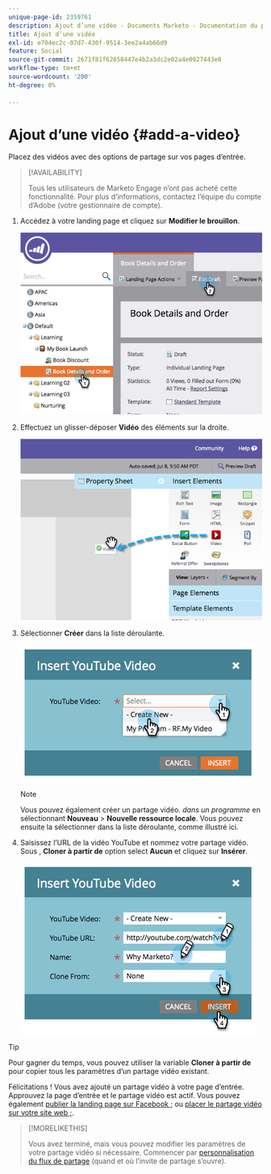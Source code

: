 ```yaml
---
unique-page-id: 2359761
description: Ajout d’une vidéo - Documents Marketo - Documentation du produit
title: Ajout d’une vidéo
exl-id: e704ec2c-07d7-430f-9514-3ee2a4ab66d9
feature: Social
source-git-commit: 2671f81f62658447e4b2a3dc2e02a4e0927443e8
workflow-type: tm+mt
source-wordcount: '200'
ht-degree: 0%

---
```


# Ajout d’une vidéo {#add-a-video}

Placez des vidéos avec des options de partage sur vos pages d’entrée.

>[!AVAILABILITY]
>
>Tous les utilisateurs de Marketo Engage n’ont pas acheté cette fonctionnalité. Pour plus d’informations, contactez l’équipe du compte d’Adobe (votre gestionnaire de compte).

1. Accédez à votre landing page et cliquez sur **Modifier le brouillon**.

   ![](assets/image2014-9-23-16-3a49-3a49.png)

1. Effectuez un glisser-déposer **Vidéo** des éléments sur la droite.

   ![](assets/image2014-9-23-16-3a51-3a0.png)

1. Sélectionner **Créer** dans la liste déroulante.

   ![](assets/image2014-9-23-16-3a51-3a11.png)

   >[!NOTE]
   >
   >Vous pouvez également créer un partage vidéo. _dans un programme_ en sélectionnant **Nouveau** > **Nouvelle ressource locale**. Vous pouvez ensuite la sélectionner dans la liste déroulante, comme illustré ici.

1. Saisissez l’URL de la vidéo YouTube et nommez votre partage vidéo. Sous , **Cloner à partir de** option select **Aucun** et cliquez sur **Insérer**.

   ![](assets/image2014-9-23-16-3a51-3a32.png)

>[!TIP]
>
>Pour gagner du temps, vous pouvez utiliser la variable **Cloner à partir de** pour copier tous les paramètres d’un partage vidéo existant.

Félicitations ! Vous avez ajouté un partage vidéo à votre page d’entrée. Approuvez la page d’entrée et le partage vidéo est actif. Vous pouvez également [publier la landing page sur Facebook ;](/help/marketo/product-docs/demand-generation/facebook/publish-landing-pages-to-facebook.md) ou [placer le partage vidéo sur votre site web ;](/help/marketo/product-docs/demand-generation/social/configuring-social-actions/customize-video-share-flow.md).

>[!MORELIKETHIS]
>
>Vous avez terminé, mais vous pouvez modifier les paramètres de votre partage vidéo si nécessaire. Commencer par [personnalisation du flux de partage](/help/marketo/product-docs/demand-generation/social/configuring-social-actions/customize-video-share-flow.md) (quand et où l’invite de partage s’ouvre).
